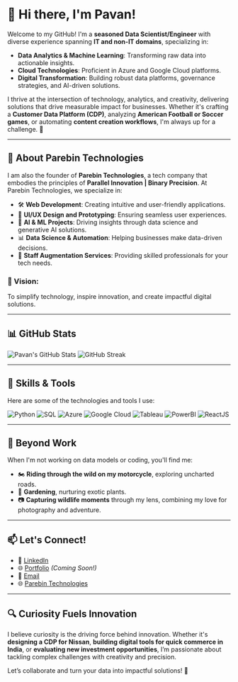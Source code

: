 # 👋 Hi there, I'm Pavan!

Welcome to my GitHub! I'm a **seasoned Data Scientist/Engineer** with diverse experience spanning **IT and non-IT domains**, specializing in:

- **Data Analytics & Machine Learning**: Transforming raw data into actionable insights.
- **Cloud Technologies**: Proficient in Azure and Google Cloud platforms.
- **Digital Transformation**: Building robust data platforms, governance strategies, and AI-driven solutions.

I thrive at the intersection of technology, analytics, and creativity, delivering solutions that drive measurable impact for businesses. Whether it's crafting a **Customer Data Platform (CDP)**, analyzing **American Football or Soccer games**, or automating **content creation workflows**, I'm always up for a challenge. 🚀

---

## 🚀 About Parebin Technologies

I am also the founder of **Parebin Technologies**, a tech company that embodies the principles of **Parallel Innovation | Binary Precision**. At Parebin Technologies, we specialize in:

- 🛠️ **Web Development**: Creating intuitive and user-friendly applications.
- 🎨 **UI/UX Design and Prototyping**: Ensuring seamless user experiences.
- 🤖 **AI & ML Projects**: Driving insights through data science and generative AI solutions.
- 📊 **Data Science & Automation**: Helping businesses make data-driven decisions.
- 👥 **Staff Augmentation Services**: Providing skilled professionals for your tech needs.

### 🌟 Vision:
To simplify technology, inspire innovation, and create impactful digital solutions.

---

## 📊 GitHub Stats

![Pavan's GitHub Stats](https://github-readme-stats.vercel.app/api?username=tkumar19088&show_icons=true&theme=radical)
![GitHub Streak](https://github-readme-streak-stats.herokuapp.com/?user=tkumar19088&theme=radical)

---

## 🌟 Skills & Tools

Here are some of the technologies and tools I use:

![Python](https://img.shields.io/badge/-Python-3776AB?logo=python&logoColor=white)
![SQL](https://img.shields.io/badge/-SQL-316192?logo=postgresql&logoColor=white)
![Azure](https://img.shields.io/badge/-Azure-0078D4?logo=microsoft-azure&logoColor=white)
![Google Cloud](https://img.shields.io/badge/-Google%20Cloud-4285F4?logo=google-cloud&logoColor=white)
![Tableau](https://img.shields.io/badge/-Tableau-E97627?logo=tableau&logoColor=white)
![PowerBI](https://img.shields.io/badge/-PowerBI-F2C811?logo=powerbi&logoColor=black)
![ReactJS](https://img.shields.io/badge/-ReactJS-61DAFB?logo=react&logoColor=black)

---

## 📸 Beyond Work

When I'm not working on data models or coding, you'll find me:

- 🏍️ **Riding through the wild on my motorcycle**, exploring uncharted roads.
- 🌿 **Gardening**, nurturing exotic plants.
- 📷 **Capturing wildlife moments** through my lens, combining my love for photography and adventure.

---

## 📫 Let's Connect!

- 💼 [LinkedIn](https://linkedin.com/in/pavankt)
- 🌐 [Portfolio](https://mydevportfolio.com) *(Coming Soon!)*
- 💌 [Email](mailto:pavankumar.t@parebin.com)
- 🌐 [Parebin Technologies](https://parebin.com)

---

## 🔍 Curiosity Fuels Innovation

I believe curiosity is the driving force behind innovation. Whether it's **designing a CDP for Nissan**, **building digital tools for quick commerce in India**, or **evaluating new investment opportunities**, I’m passionate about tackling complex challenges with creativity and precision.

Let’s collaborate and turn your data into impactful solutions! 🚀
